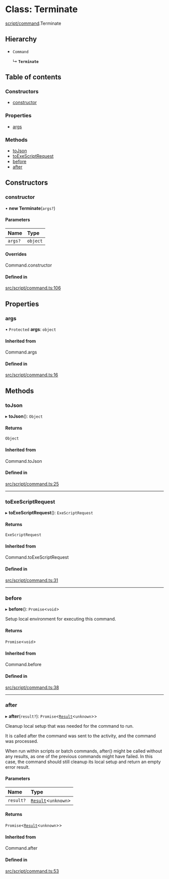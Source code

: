 # Class: Terminate

[script/command](../modules/script_command).Terminate

## Hierarchy

- `Command`

  ↳ **`Terminate`**

## Table of contents

### Constructors

- [constructor](script_command.Terminate#constructor)

### Properties

- [args](script_command.Terminate#args)

### Methods

- [toJson](script_command.Terminate#tojson)
- [toExeScriptRequest](script_command.Terminate#toexescriptrequest)
- [before](script_command.Terminate#before)
- [after](script_command.Terminate#after)

## Constructors

### constructor

• **new Terminate**(`args?`)

#### Parameters

| Name | Type |
| :------ | :------ |
| `args?` | `object` |

#### Overrides

Command.constructor

#### Defined in

[src/script/command.ts:106](https://github.com/golemfactory/golem-js/blob/cbc3a8c/src/script/command.ts#L106)

## Properties

### args

• `Protected` **args**: `object`

#### Inherited from

Command.args

#### Defined in

[src/script/command.ts:16](https://github.com/golemfactory/golem-js/blob/cbc3a8c/src/script/command.ts#L16)

## Methods

### toJson

▸ **toJson**(): `Object`

#### Returns

`Object`

#### Inherited from

Command.toJson

#### Defined in

[src/script/command.ts:25](https://github.com/golemfactory/golem-js/blob/cbc3a8c/src/script/command.ts#L25)

___

### toExeScriptRequest

▸ **toExeScriptRequest**(): `ExeScriptRequest`

#### Returns

`ExeScriptRequest`

#### Inherited from

Command.toExeScriptRequest

#### Defined in

[src/script/command.ts:31](https://github.com/golemfactory/golem-js/blob/cbc3a8c/src/script/command.ts#L31)

___

### before

▸ **before**(): `Promise`<`void`\>

Setup local environment for executing this command.

#### Returns

`Promise`<`void`\>

#### Inherited from

Command.before

#### Defined in

[src/script/command.ts:38](https://github.com/golemfactory/golem-js/blob/cbc3a8c/src/script/command.ts#L38)

___

### after

▸ **after**(`result?`): `Promise`<[`Result`](activity_results.Result)<`unknown`\>\>

Cleanup local setup that was needed for the command to run.

It is called after the command was sent to the activity, and the command was processed.

When run within scripts or batch commands, after() might be called without any results, as one of the previous
commands might have failed. In this case, the command should still cleanup its local setup and return an empty
error result.

#### Parameters

| Name | Type |
| :------ | :------ |
| `result?` | [`Result`](activity_results.Result)<`unknown`\> |

#### Returns

`Promise`<[`Result`](activity_results.Result)<`unknown`\>\>

#### Inherited from

Command.after

#### Defined in

[src/script/command.ts:53](https://github.com/golemfactory/golem-js/blob/cbc3a8c/src/script/command.ts#L53)
